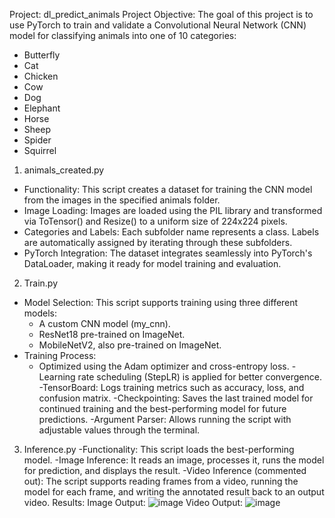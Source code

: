 Project: dl_predict_animals
Project Objective:
The goal of this project is to use PyTorch to train and validate a Convolutional Neural Network (CNN) model for classifying animals into one of 10 categories:
- Butterfly
- Cat
- Chicken
- Cow
- Dog
- Elephant
- Horse
- Sheep
- Spider
- Squirrel

1. animals_created.py
- Functionality: This script creates a dataset for training the CNN model from the images in the specified animals folder.
- Image Loading: Images are loaded using the PIL library and transformed via ToTensor() and Resize() to a uniform size of 224x224 pixels.
- Categories and Labels: Each subfolder name represents a class. Labels are automatically assigned by iterating through these subfolders.
- PyTorch Integration: The dataset integrates seamlessly into PyTorch's DataLoader, making it ready for model training and evaluation.
2. Train.py
- Model Selection: This script supports training using three different models:
  - A custom CNN model (my_cnn).
  - ResNet18 pre-trained on ImageNet.
  - MobileNetV2, also pre-trained on ImageNet.
- Training Process:
  - Optimized using the Adam optimizer and cross-entropy loss.
  -Learning rate scheduling (StepLR) is applied for better convergence.
  -TensorBoard: Logs training metrics such as accuracy, loss, and confusion matrix.
  -Checkpointing: Saves the last trained model for continued training and the best-performing model for future predictions.
  -Argument Parser: Allows running the script with adjustable values through the terminal.
3. Inference.py
  -Functionality: This script loads the best-performing model.
  -Image Inference: It reads an image, processes it, runs the model for prediction, and displays the result.
  -Video Inference (commented out): The script supports reading frames from a video, running the model for each frame, and writing the annotated result back to an output video.
Results:
Image Output:
![image](https://github.com/user-attachments/assets/60c727c8-89d3-4674-b7aa-63fcc56bd8ad)
Video Output:
![image](https://github.com/user-attachments/assets/100ff5d6-998a-4679-a898-4688fa7a0a3e)

